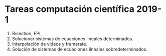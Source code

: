 # Tareas computación científica 2019-1 

1. Bisection, FPI,
2. Solucionar sistemas de ecuaciones lineales determinados.
3. Interpolación de videos y framerate.
4. Solución de sistemas de ecuaciones lineales sobredeterminados.

